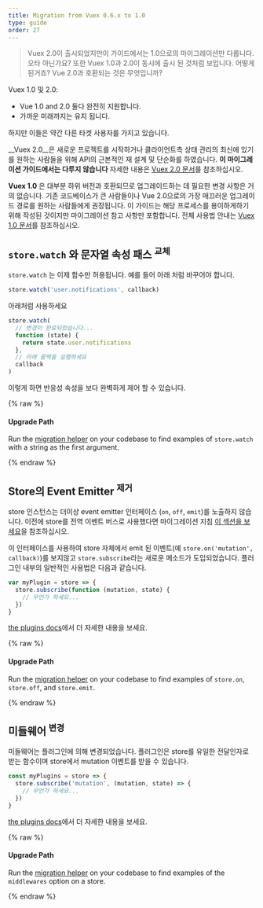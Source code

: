 ```yaml
---
title: Migration from Vuex 0.6.x to 1.0
type: guide
order: 27
---
```


> Vuex 2.0이 출시되었지만이 가이드에서는 1.0으로의 마이그레이션만 다룹니다. 오타 아닌가요? 또한 Vuex 1.0과 2.0이 동시에 출시 된 것처럼 보입니다. 어떻게 된거죠? Vue 2.0과 호환되는 것은 무엇입니까?

Vuex 1.0 및 2.0:

- Vue 1.0 and 2.0 둘다 완전히 지원합니다.
- 가까운 미래까지는 유지 됩니다.

하지만 이들은 약간 다른 타겟 사용자를 가지고 있습니다.

__Vuex 2.0__은 새로운 프로젝트를 시작하거나 클라이언트측 상태 관리의 최신에 있기를 원하는 사람들을 위해 API의 근본적인 재 설계 및 단순화를 하였습니다. __이 마이그레이션 가이드에서는 다루지 않습니다__ 자세한 내용은 [Vuex 2.0 문서](https://vuex.vuejs.org/en/index.html)를 참조하십시오.

__Vuex 1.0__ 은 대부분 하위 버전과 호환되므로 업그레이드하는 데 필요한 변경 사항은 거의 없습니다. 기존 코드베이스가 큰 사람들이나 Vue 2.0으로의 가장 매끄러운 업그레이드 경로를 원하는 사람들에게 권장됩니다. 이 가이드는 해당 프로세스를 용이하게하기 위해 작성된 것이지만 마이그레이션 참고 사항만 포함합니다. 전체 사용법 안내는 [Vuex 1.0 문서](https://github.com/vuejs/vuex/tree/1.0/docs/en)를 참조하십시오.

## `store.watch` 와 문자열 속성 패스 <sup>교체</sup>

`store.watch` 는 이제 함수만 허용됩니다. 예를 들어 아래 처럼 바꾸어야 합니다.

``` js
store.watch('user.notifications', callback)
```

아래처럼 사용하세요

``` js
store.watch(
  // 변경이 완료되었습니다...
  function (state) {
    return state.user.notifications
  },
  // 아래 콜백을 실행하세요
  callback
)
```

이렇게 하면 반응성 속성을 보다 완벽하게 제어 할 수 있습니다.

{% raw %}
<div class="upgrade-path">
  <h4>Upgrade Path</h4>
  <p>Run the <a href="https://github.com/vuejs/vue-migration-helper">migration helper</a> on your codebase to find examples of <code>store.watch</code> with a string as the first argument.</p>
</div>
{% endraw %}

## Store의 Event Emitter <sup>제거</sup>

store 인스턴스는 더이상 event emitter 인터페이스 (`on`, `off`, `emit`)를 노출하지 않습니다. 이전에 store를 전역 이벤트 버스로 사용했다면 마이그레이션 지침 [이 섹션을 보세요](migration.html#dispatch-and-broadcast-removed)을 참조하십시오.

이 인터페이스를 사용하여 store 자체에서 emit 된 이벤트(예 `store.on('mutation', callback)`)를 보지않고 `store.subscribe`라는 새로운 메소드가 도입되었습니다. 플러그인 내부의 일반적인 사용법은 다음과 같습니다.

``` js
var myPlugin = store => {
  store.subscribe(function (mutation, state) {
    // 무언가 하세요...
  })
}

```

[the plugins docs](https://github.com/vuejs/vuex/blob/1.0/docs/en/plugins.md)에서 더 자세한 내용을 보세요.

{% raw %}
<div class="upgrade-path">
  <h4>Upgrade Path</h4>
  <p>Run the <a href="https://github.com/vuejs/vue-migration-helper">migration helper</a> on your codebase to find examples of <code>store.on</code>, <code>store.off</code>, and <code>store.emit</code>.</p>
</div>
{% endraw %}

## 미들웨어 <sup>변경</sup>

미들웨어는 플러그인에 의해 변경되었습니다. 플러그인은 store를 유일한 전달인자로 받는 함수이며 store에서 mutation 이벤트를 받을 수 있습니다.

``` js
const myPlugins = store => {
  store.subscribe('mutation', (mutation, state) => {
    // 무언가 하세요...
  })
}
```

[the plugins docs](https://github.com/vuejs/vuex/blob/1.0/docs/en/plugins.md)에서 더 자세한 내용을 보세요.

{% raw %}
<div class="upgrade-path">
  <h4>Upgrade Path</h4>
  <p>Run the <a href="https://github.com/vuejs/vue-migration-helper">migration helper</a> on your codebase to find examples of the <code>middlewares</code> option on a store.</p>
</div>
{% endraw %}
